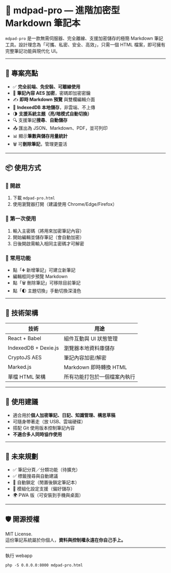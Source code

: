 # 📝 mdpad-pro — 進階加密型 Markdown 筆記本

`mdpad-pro` 是一款無需伺服器、完全離線、支援加密儲存的極簡 Markdown 筆記工具。設計理念為「可攜、私密、安全、高效」，只需一個 HTML 檔案，即可擁有完整筆記功能與現代化 UI。

---

## 🚀 專案亮點

- ✅ **完全前端、免安裝、可離線使用**
- 🔐 **筆記內容 AES 加密**，密碼即加密密鑰
- ✍️ **即時 Markdown 預覽** 與雙欄編輯介面
- 📁 **IndexedDB 本地儲存**，非雲端、不上傳
- 🌗 **支援系統主題（亮/暗模式自動切換）**
- 🔍 支援筆記**搜尋**、**自動儲存**
- 📤 匯出為 JSON、Markdown、PDF，並可列印
- 📊 顯示**筆數與儲存用量統計**
- 🗑️ 可**刪除筆記**，管理更靈活

---

## 📦 使用方式

### 📁 開啟
1. 下載 `mdpad-pro.html`
2. 使用瀏覽器打開（建議使用 Chrome/Edge/Firefox）

### 🔐 第一次使用
1. 輸入主密碼（將用來加密筆記內容）
2. 開始編輯並儲存筆記（會自動加密）
3. 日後開啟需輸入相同主密碼才可解密

### 📄 常用功能
- 點「➕ 新增筆記」可建立新筆記
- 編輯框同步預覽 Markdown
- 點「🗑️ 刪除筆記」可移除目前筆記
- 點「🌓 主題切換」手動切換深淺色

---

## 🔧 技術架構

| 技術 | 用途 |
|------|------|
| React + Babel | 組件互動與 UI 狀態管理 |
| IndexedDB + Dexie.js | 瀏覽器本地資料庫儲存 |
| CryptoJS AES | 筆記內容加密/解密 |
| Marked.js | Markdown 即時轉換 HTML |
| 單檔 HTML 架構 | 所有功能打包於一個檔案內執行 |

---

## 🧠 使用建議

- 適合用於**個人加密筆記、日記、知識管理、構思草稿**
- 可隨身帶著走（放 USB、雲端硬碟）
- 搭配 Git 使用版本控制筆記內容
- **不適合多人同時協作使用**

---

## 📌 未來規劃

- ✅ 筆記分頁／分類功能（待擴充）
- ✅ 標籤搜尋與自動建議
- 🔐 自動鎖定（閒置後鎖定筆記本）
- 🧩 模組化設定支援（偏好儲存）
- 🌍 PWA 版（可安裝到手機與桌面）

---

## 🛡️ 開源授權

MIT License.  
這份筆記系統屬於你個人，**資料與控制權永遠在你自己手上。**

---

執行 webapp
```
php -S 0.0.0.0:8000 mdpad-pro.html
```